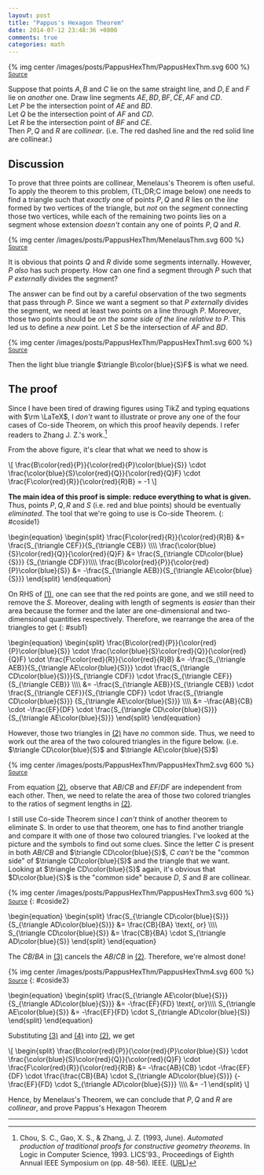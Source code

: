 ```yaml
---
layout: post
title: "Pappus's Hexagon Theorem"
date: 2014-07-12 23:48:36 +0800
comments: true
categories: math
---
```


{% img center /images/posts/PappusHexThm/PappusHexThm.svg 600 %}  
<small>[Source](/downloads/code/pappus/PappusHexThm.tex)</small>

Suppose that points $A,B$ and $C$ lie on the same straight line, and
$D,E$ and $F$ lie on *another* one.  Draw line segments
$AE,BD,BF,CE,AF$ and $CD$.  
Let <span class="grp1">$P$</span> be the intersection point of $AE$
and $BD$.  
Let <span class="grp1">$Q$</span> be the intersection point of $AF$
and $CD$.  
Let <span class="grp1">$R$</span> be the intersection point of $BF$
and $CE$.  
Then <span class="grp1">$P,Q$</span> and <span class="grp1">$R$</span>
are *collinear*.  (i.e.  The <span class="grp1">red dashed line</span>
and the <span class="grp1">red solid line</span> are collinear.)

<!-- more -->

## Discussion

To prove that three points are collinear, Menelaus's Theorem is often
useful.  To apply the theorem to this problem, (TL;DR;C image below)
one needs to find a triangle such that *exactly* one of points <span
class="grp1">$P,Q$</span> and <span class="grp1">$R$</span> lies on
the *line* formed by two vertices of the triangle, but *not* on the
*segment* connecting those two vertices, while each of the remaining
two points lies on a segment whose extension *doesn't* contain any one
of points <span class="grp1">$P,Q$</span> and <span
class="grp1">$R$</span>.

{% img center /images/posts/PappusHexThm/MenelausThm.svg 600 %}  
<small>[Source](/downloads/code/pappus/MenelausThm.tex)</small>

It is obvious that points <span class="grp1">$Q$</span> and <span
class="grp1">$R$</span> divide some segments internally.  However,
<span class="grp1">$P$</span> *also* has such property.  How can one
find a segment through <span class="grp1">$P$</span> such that <span
class="grp1">$P$</span> *externally* divides the segment?

The answer can be find out by a careful observation of the two
segments that pass through <span class="grp1">$P$</span>.  Since we
want a segment so that <span class="grp1">$P$</span> *externally*
divides the segment, we need at least two points on a line through
<span class="grp1">$P$</span>.  Moreover, those two points should be
*on the same side of the line relative to <span
class="grp1">$P$</span>*.  This led us to define a *new* point.  Let
<span class="grp2">$S$</span> be the intersection of $AF$ and $BD$.

{% img center /images/posts/PappusHexThm/PappusHexThm1.svg 600 %}  
<small>[Source](/downloads/code/pappus/PappusHexThm1.tex)</small>

Then the light blue triangle $\triangle B\color{blue}{S}F$ is what we
need.

## The proof

Since I have been tired of drawing figures using TikZ and typing
equations with $\rm \LaTeX$, I *don't* want to illustrate or prove any
one of the four cases of Co-side Theorem, on which this proof heavily
depends.  I refer readers to Zhang J. Z.'s work.[^1]

From the above figure, it's clear that what we need to show is

\\[
\frac{B\color{red}{P}}{\color{red}{P}\color{blue}{S}} \cdot
  \frac{\color{blue}{S}\color{red}{Q}}{\color{red}{Q}F} \cdot
  \frac{F\color{red}{R}}{\color{red}{R}B} = -1
\\]

**The main idea of this proof is simple: reduce everything to what is
given.**  Thus, points <span class="grp1">$P,Q,R$</span> and <span
class="grp2">$S$ </span> (i.e. <span class="grp1">red</span> and <span
class="grp2">blue</span> points) should be eventually *eliminated*.
The tool that we're going to use is Co-side Theorem.
{: #coside1}

\begin{equation}
  \begin{split}
    \frac{F\color{red}{R}}{\color{red}{R}B} &=
      \frac{S\_{\triangle CEF}}{S\_{\triangle CEB}} \\\\\\\\
    \frac{\color{blue}{S}\color{red}{Q}}{\color{red}{Q}F} &=
      \frac{S\_{\triangle CD\color{blue}{S}}}
      {S\_{\triangle CDF}}\\\\\\\\
    \frac{B\color{red}{P}}{\color{red}{P}\color{blue}{S}} &=
      -\frac{S\_{\triangle AEB}}{S\_{\triangle AE\color{blue}{S}}}
  \end{split}
\end{equation}

On RHS of [(1)](#coside1), one can see that the <span
class="grp1">red</span> points are gone, and we still need to remove
the <span class="grp2">$S$</span>.  Moreover, dealing with length of
segments is *easier* than their area because the former and the later
are one-dimensional and two-dimensional quantities respectively.
Therefore, we rearrange the area of the triangles to get
{: #sub1}

\begin{equation}
  \begin{split}
    \frac{B\color{red}{P}}{\color{red}{P}\color{blue}{S}} \cdot
      \frac{\color{blue}{S}\color{red}{Q}}{\color{red}{Q}F} \cdot
      \frac{F\color{red}{R}}{\color{red}{R}B} &=
      -\frac{S\_{\triangle AEB}}{S\_{\triangle AE\color{blue}{S}}} \cdot
      \frac{S\_{\triangle CD\color{blue}{S}}}{S\_{\triangle CDF}} \cdot
      \frac{S\_{\triangle CEF}}{S\_{\triangle CEB}} \\\\\\\\
    &= -\frac{S\_{\triangle AEB}}{S\_{\triangle CEB}} \cdot
      \frac{S\_{\triangle CEF}}{S\_{\triangle CDF}} \cdot
      \frac{S\_{\triangle CD\color{blue}{S}}}
      {S\_{\triangle AE\color{blue}{S}}} \\\\\\\\
    &= -\frac{AB}{CB} \cdot -\frac{EF}{DF} \cdot
      \frac{S\_{\triangle CD\color{blue}{S}}}
      {S\_{\triangle AE\color{blue}{S}}}
  \end{split}
\end{equation}

However, those two triangles in [(2)](#sub1) have *no* common side.
Thus, we need to work out the area of the two coloured triangles in
the figure below.  (i.e. $\triangle CD\color{blue}{S}$ and $\triangle
AE\color{blue}{S}$)

{% img center /images/posts/PappusHexThm/PappusHexThm2.svg 600 %}  
<small>[Source](/downloads/code/pappus/PappusHexThm2.tex)</small>

From equation [(2)](#sub1), observe that $AB/CB$ and $EF/DF$ are
independent from each other.  Then, we need to relate the area of
those two colored triangles to the ratios of segment lengths in
[(2)](#sub1).

I still use Co-side Theorem since I *can't* think of another theorem
to eliminate <span class="grp2">S</span>.  In order to use that
theorem, one has to find another triangle and compare it with one of
those two coloured triangles.  I've looked at the picture and the
symbols to find out some clues.  Since the letter $C$ is present in
both $AB/CB$ and $\triangle CD\color{blue}{S}$, $C$ *can't* be the
"common side" of $\triangle CD\color{blue}{S}$ and the triangle that
we want.  Looking at $\triangle CD\color{blue}{S}$ again, it's obvious
that $D\color{blue}{S}$ is the "common side" because $D$,
<span class="grp2">$S$</span> and $B$ are collinear.

{% img center /images/posts/PappusHexThm/PappusHexThm3.svg 600 %}
<small>[Source](/downloads/code/pappus/PappusHexThm3.tex)</small>
{: #coside2}

\begin{equation}
  \begin{split}
    \frac{S\_{\triangle CD\color{blue}{S}}}
      {S\_{\triangle AD\color{blue}{S}}} &= \frac{CB}{BA}
      \text{, or} \\\\\\\\
    S\_{\triangle CD\color{blue}{S}} &= \frac{CB}{BA} \cdot
      S\_{\triangle AD\color{blue}{S}}
  \end{split}
\end{equation}

The $CB/BA$ in [(3)](#coside2) cancels the $AB/CB$ in [(2)](#sub1).
Therefore, we're almost done!

{% img center /images/posts/PappusHexThm/PappusHexThm4.svg 600 %}
<small>[Source](/downloads/code/pappus/PappusHexThm4.tex)</small>
{: #coside3}

\begin{equation}
  \begin{split}
    \frac{S\_{\triangle AE\color{blue}{S}}}
      {S\_{\triangle AD\color{blue}{S}}} &= -\frac{EF}{FD}
      \text{, or}\\\\\\\\
      S\_{\triangle AE\color{blue}{S}} &= -\frac{EF}{FD} \cdot
      S\_{\triangle AD\color{blue}{S}}
  \end{split}
\end{equation}

Substituting [(3)](#coside2) and [(4)](#coside3) into [(2)](#sub1), we
get

\\[
\begin{split}
  \frac{B\color{red}{P}}{\color{red}{P}\color{blue}{S}} \cdot
    \frac{\color{blue}{S}\color{red}{Q}}{\color{red}{Q}F} \cdot
    \frac{F\color{red}{R}}{\color{red}{R}B}
    &= -\frac{AB}{CB} \cdot -\frac{EF}{DF} \cdot
    \frac{\frac{CB}{BA} \cdot S\_{\triangle AD\color{blue}{S}}}
    {-\frac{EF}{FD} \cdot S\_{\triangle AD\color{blue}{S}}} \\\\\\\\
    &= -1
\end{split}
\\]

Hence, by Menelaus's Theorem, we can conclude that
<span class="grp1">$P,Q$</span> and <span class="grp1">$R$</span> are
*collinear*, and prove Pappus's Hexagon Theorem

---
[^1]:
    Chou, S. C., Gao, X. S., & Zhang, J. Z. (1993, June). *Automated
    production of traditional proofs for constructive geometry
    theorems*.  In Logic in Computer Science, 1993. LICS'93.,
    Proceedings of Eighth Annual IEEE Symposium on (pp. 48-56). IEEE.
    ([URL][coside])

[coside]: http://www.researchgate.net/publication/226332702_Automated_production_of_traditional_proofs_for_theorems_in_Euclidean_geometry_I._The_Hilbert_intersection_point_theorems/file/60b7d51a5db85afdd3.pdf
